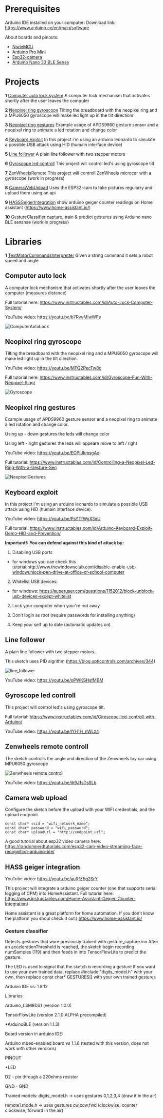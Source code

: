 # Prerequisites

Arduino IDE installed on your computer: Download link: https://www.arduino.cc/en/main/software

About boards and pinouts:

* [NodeMCU](https://github.com/danionescu0/arduino/blob/master/boards/README.md)
* [Arduino Pro Mini](https://github.com/danionescu0/arduino/blob/master/boards/README.md)
* [Esp32-camera](https://github.com/danionescu0/arduino/blob/master/boards/README.md)
* [Arduino Nano 33 BLE Sense](https://github.com/danionescu0/arduino/blob/master/boards/README.md)

# Projects

**1** [Computer auto lock system](#Computer-auto-lock) A computer lock mechanism that activates shortly after the user leaves the computer

**2** [Neopixel ring gyroscope](#Neopixel-ring-gyroscope) Tilting the breadboard with the neopixel ring and a MPU6050 gyroscope will make led light up in the tilt directionr

**3** [Neopixel ring gestures](#Neopixel-ring-gestures) Example usage of APDS9960 gesture sensor and a neopixel ring to animate a led rotation and change color

**4** [Keyboard exploit](#Keyboard-exploit) In this project i'm using an arduino leonardo to simulate a possible USB attack using HID (humain interface device)

**5** [Line follower](#Line-follower) A plain line follower with two stepper motors

**6** [Gyroscope led controll](#Gyroscope-led-controll) This project will control led's using gyroscope tilt

**7** [ZenWheelsRemote](#Zenwheels-remote-controll) This project will controll ZenWheels microcar with a gyroscope (work in progress)

**8** [CameraWebUpload](#Camera-web-upload) Uses the ESP32-cam to take pictures regularry and upload them using an api 

**9** [HASSGeigerIntegration](#HASS-geiger-integration) show arduino geiger counter readings on Home assistant (https://www.home-assistant.io/)

**10** [GestureClassifier](#Gesture-classifier) capture, train & predict gestures using Arduino nano BLE sensnse (work in progress)

# Libraries

**1** [TextMotorCommandsInterpretter](https://github.com/danionescu0/arduino/blob/master/libraries/README.md) Given a string command it sets a robot speed and angle


## Computer auto lock

A computer lock mechanism that activates shortly after the user leaves the computer (measures distance)

Full tutorial here: https://www.instructables.com/id/Auto-Lock-Computer-System/

YouTube video: https://youtu.be/b7RvvMIwWFs

![ComputerAutoLock](https://github.com/danionescu0/arduino/blob/master/projects/computer_auto_lock/sketch_bb.jpg)

## Neopixel ring gyroscope

Tilting the breadboard with the neopixel ring and a MPU6050 gyroscope will make led light up in the tilt direction.

YouTube video: https://youtu.be/MFQ2PecTw8g

Full tutorial here: https://www.instructables.com/id/Gyroscope-Fun-With-Neopixel-Ring/

![Gyroscope](https://github.com/danionescu0/arduino/blob/master/projects/neopixel_ring_gyroscope/sketch_bb.png)

## Neopixel ring gestures

Example usage of APDS9960 gesture sensor and a neopixel ring to animate a led rotation and change color.

Using up - down gestures the leds will change color

Using left - right gestures the leds will appeare move to left / right

YouTube video: https://youtu.be/EOPIJkmsgAo 

Full tutorial: https://www.instructables.com/id/Controlling-a-Neopixel-Led-Ring-With-a-Gesture-Sen

![NeopixelGestures](https://github.com/danionescu0/arduino/blob/master/projects/neopixel_ring_gestures/sketch_bb.png)
 

## Keyboard exploit

In this project i'm using an arduino leonardo to simulate a possible USB attack using HID (humain interface device).

YouTube video: https://youtu.be/PsYTfWgX3eU

Full turorial: https://www.instructables.com/id/Arduino-Keyboard-Exploit-Demo-HID-and-Prevention/

**Important!: You can defend against this kind of attack by:**

1. Disabling USB ports

- for windows you can check this tutorial:http://www.thewindowsclub.com/disable-enable-usb-windowunlock-pen-drive-at-office-or-school-computer

2. Whitelist USB devices:

- for windows: https://superuser.com/questions/1152012/block-unblock-usb-devices-except-whitelist

2. Lock your computer when your're not away

3. Don't login as root (require passwords for installing anything)

4. Keep your self up to date (automatic updates on)


## Line follower

A plain line follower with two stepper motors.

This sketch uses PID algrithm (https://blog.opticontrols.com/archives/344)

![line_follower](https://github.com/danionescu0/arduino/blob/master/projects/line_follower/sketch_bb.jpg)

YouTube video: https://youtu.be/oPWKSHsfMBM


## Gyroscope led controll

This project will control led's using gyroscope tilt.

Full tutorial: https://www.instructables.com/id/Giroscope-led-controll-with-Arduino/

YouTube video: https://youtu.be/lYH1H_nWLz4


## Zenwheels remote controll

The sketch controlls the angle and direction of the Zenwheels toy car using MPU6050 gyroscope

![Zenwheels remote controll](https://github.com/danionescu0/arduino/blob/master/projects/zen_wheels_remote/sketch_bb.jpg) 

YouTube video: https://youtu.be/ih9J1sDsSLk


## Camera web upload

Configure the sketch before the upload with your WIFI credentials, and the upload endpoint
````
const char* ssid = "wifi_network_name";
const char* password = "wifi_password";
const char* uploadUrl = "http://endpoint_url";
````

A good tutorial about esp32 video camera here: https://randomnerdtutorials.com/esp32-cam-video-streaming-face-recognition-arduino-ide/


## HASS geiger integration

YouTube video: https://youtu.be/auRfZ5q2SrY

This project will integrate a arduino geiger counter (one that supports serial logging of CPM) into HomeAssistant.
Full tutorial here: https://www.instructables.com/Home-Assistant-Geiger-Counter-Integration/

Home assistant is a great platform for home automation. If you don't know the platform you shoul check it out:) https://www.home-assistant.io/

### Gesture classifier

Detects gestures that wore previously trained with gesture_capture.ino After an accelerationThreshold is reached, the sketch begin recording numSamples (119) and then feeds in into TensorFlowLite to predict the gesture.

The LED is used to signal that the sketch is recording a gesture If you want to use your own trained data, replace #include "digits_model.h" with your own, then replace const char* GESTURES[] with your own trained gestures

Arduino IDE vs: 1.8.12

Libraries:

Arduino_LSM9DS1 (version 1.0.0)

TensorFlowLite (version 2.1.0 ALPHA precompiled)

*ArduinoBLE (version 1.1.3)

Board version in arduino IDE:

Arduino mbed-enabled board vs 1.1.6 (tested with this version, does not work with other versions)

PINOUT

*LED

D2 - pin through a 220ohms resistor

GND - GND

Trained models: digits_model.h -> uses gestures 0,1,2,3,4 (draw it in the air)

remote1.mode.h -> uses gestures cw,ccw,fwd (clockwise, counter clockwise, forward in the air)
